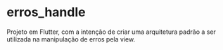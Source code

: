 # erros_handle

Projeto em Flutter, com a intenção de criar uma arquitetura padrão a ser utilizada na manipulação de erros pela view.

